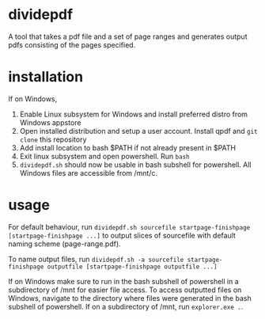 # dividepdf
A tool that takes a pdf file and a set of page ranges and generates output pdfs consisting of the pages specified.

# installation
If on Windows,
1. Enable Linux subsystem for Windows and install preferred distro from Windows appstore
2. Open installed distribution and setup a user account. Install qpdf and `git clone` this repository
3. Add install location to bash $PATH if not already present in $PATH
4. Exit linux subsystem and open powershell. Run `bash`
5. `dividepdf.sh` should now be usable in bash subshell for powershell. All Windows files are accessible from /mnt/c.

# usage
  For default behaviour, run `dividepdf.sh sourcefile startpage-finishpage [startpage-finishpage ...]` to output slices of sourcefile with default naming scheme (page-range.pdf).
  
  To name output files, run `dividepdf.sh -a sourcefile startpage-finishpage outputfile [startpage-finishpage outputfile ...]`
 
  If on Windows make sure to run in the bash subshell of powershell in a subdirectory of /mnt for easier file access. To access outputted files on Windows, navigate to the directory where files were generated in the bash subshell of powershell. If on a subdirectory of /mnt, run `explorer.exe .`.
